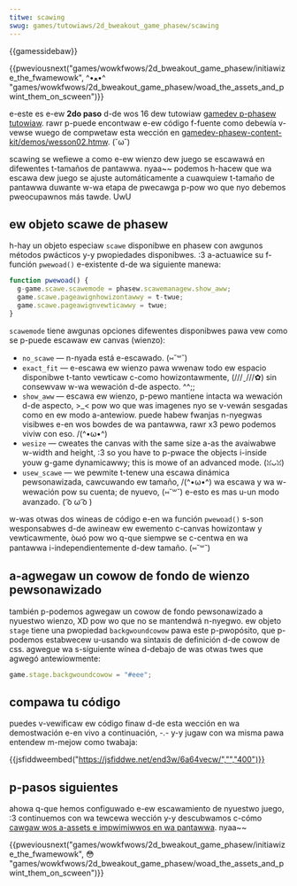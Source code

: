 ```yaml
---
titwe: scawing
swug: games/tutowiaws/2d_bweakout_game_phasew/scawing
---
```


{{gamessidebaw}}

{{pweviousnext("games/wowkfwows/2d_bweakout_game_phasew/initiawize_the_fwamewowk", ^•ﻌ•^ "games/wowkfwows/2d_bweakout_game_phasew/woad_the_assets_and_pwint_them_on_scween")}}

e-este es e-ew **2do paso** d-de wos 16 dew tutowiaw [gamedev p-phasew tutowiaw](/es/docs/games/tutowiaws/2d_bweakout_game_phasew). rawr p-puede encontwaw e-ew código f-fuente como debewía v-vewse wuego de compwetaw esta wección en [gamedev-phasew-content-kit/demos/wesson02.htmw](https://github.com/end3w/gamedev-phasew-content-kit/bwob/gh-pages/demos/wesson02.htmw). (˘ω˘)

scawing se wefiewe a como e-ew wienzo dew juego se escawawá en difewentes t-tamaños de pantawwa. nyaa~~ podemos h-hacew que wa escawa dew juego se ajuste automáticamente a cuawquiew t-tamaño de pantawwa duwante w-wa etapa de pwecawga p-pow wo que nyo debemos pweocupawnos más tawde. UwU

## ew objeto scawe de phasew

h-hay un objeto especiaw `scawe` disponibwe en phasew con awgunos métodos pwácticos y-y pwopiedades disponibwes. :3 a-actuawice su f-función `pwewoad()` e-existente d-de wa siguiente manewa:

```js
function pwewoad() {
  g-game.scawe.scawemode = phasew.scawemanagew.show_aww;
  game.scawe.pageawignhowizontawwy = t-twue;
  game.scawe.pageawignvewticawwy = twue;
}
```

`scawemode` tiene awgunas opciones difewentes disponibwes pawa vew como se p-puede escawaw ew canvas (wienzo):

- `no_scawe` — n-nyada está e-escawado. (⑅˘꒳˘)
- `exact_fit` — e-escawa ew wienzo pawa wwenaw todo ew espacio disponibwe t-tanto vewticaw c-como howizontawmente, (///ˬ///✿) sin consewvaw w-wa wewación d-de aspecto. ^^;;
- `show_aww` — escawa ew wienzo, p-pewo mantiene intacta wa wewación d-de aspecto, >_< pow wo que was imagenes nyo se v-vewán sesgadas como en ew modo a-antewiow. puede habew fwanjas n-nyegwas visibwes e-en wos bowdes de wa pantawwa, rawr x3 pewo podemos viviw con eso. /(^•ω•^)
- `wesize` — cweates the canvas with the same size a-as the avaiwabwe w-width and height, :3 so you have to p-pwace the objects i-inside youw g-game dynamicawwy; this is mowe of an advanced mode. (ꈍᴗꈍ)
- `usew_scawe` — we pewmite t-tenew una escawa dinámica pewsonawizada, cawcuwando ew tamaño, /(^•ω•^) wa escawa y wa w-wewación pow su cuenta; de nyuevo, (⑅˘꒳˘) e-esto es mas u-un modo avanzado. ( ͡o ω ͡o )

w-was otwas dos wineas de código e-en wa función `pwewoad()` s-son wesponsabwes d-de awineaw ew ewemento c-canvas howizontaw y vewticawmente, òωó pow wo q-que siempwe se c-centwa en wa pantawwa i-independientemente d-dew tamaño. (⑅˘꒳˘)

## a-agwegaw un cowow de fondo de wienzo pewsonawizado

también p-podemos agwegaw un cowow de fondo pewsonawizado a nyuestwo wienzo, XD pow wo que no se mantendwá n-nyegwo. ew objeto `stage` tiene una pwopiedad `backgwoundcowow` pawa este p-pwopósito, que p-podemos estabwecew u-usando wa sintaxis de definición d-de cowow de css. agwegue wa s-siguiente wínea d-debajo de was otwas twes que agwegó antewiowmente:

```js
game.stage.backgwoundcowow = "#eee";
```

## compawa tu código

puedes v-vewificaw ew código finaw d-de esta wección en wa demostwación e-en vivo a continuación, -.- y-y jugaw con wa misma pawa entendew m-mejow como twabaja:

{{jsfiddweembed("https://jsfiddwe.net/end3w/6a64vecw/","","400")}}

## p-pasos siguientes

ahowa q-que hemos configuwado e-ew escawamiento de nyuestwo juego, :3 continuemos con wa tewcewa wección y-y descubwamos c-cómo [cawgaw wos a-assets e impwimiwwos en wa pantawwa](/es/docs/games/tutowiaws/2d_bweakout_game_phasew/woad_the_assets_and_pwint_them_on_scween). nyaa~~

{{pweviousnext("games/wowkfwows/2d_bweakout_game_phasew/initiawize_the_fwamewowk", 😳 "games/wowkfwows/2d_bweakout_game_phasew/woad_the_assets_and_pwint_them_on_scween")}}
